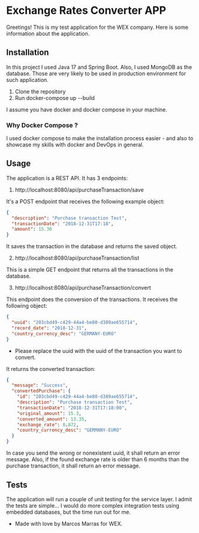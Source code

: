 # Exchange Rates Converter APP

Greetings! This is my test application for the WEX company. 
Here is some information about the application.

## Installation

In this project I used Java 17 and Spring Boot. Also, I used MongoDB as the database. Those are
very likely to be used in production environment for such application.

1. Clone the repository
2. Run docker-compose up --build

I assume you have docker and docker compose in your machine.

### Why Docker Compose ?

I used docker compose to make the installation process easier - and also to
showcase my skills with docker and DevOps in general.

## Usage

The application is a REST API. It has 3 endpoints:

1. http://localhost:8080/api/purchaseTransaction/save

It's a POST endpoint that receives the following example object:

```json
{
  "description": "Purchase transaction Test",
  "transactionDate": "2018-12-31T17:18",
  "amount": 15.30
}
```

It saves the transaction in the database and returns the saved object.

2. http://localhost:8080/api/purchaseTransaction/list

This is a simple GET endpoint that returns all the transactions in the database.

3. http://localhost:8080/api/purchaseTransaction/convert

This endpoint does the conversion of the transactions. It receives the following object:

```json
{
  "uuid": "203cbd49-c429-44a4-be80-d389ae655714",
  "record_date": "2018-12-31",
  "country_currency_desc": "GERMANY-EURO"
}
```
* Please replace the uuid with the uuid of the transaction you want to convert.

It returns the converted transaction:

```json
{
  "message": "Success",
  "convertedPurchase": {
    "id": "203cbd49-c429-44a4-be80-d389ae655714",
    "description": "Purchase transaction Test",
    "transactionDate": "2018-12-31T17:18:00",
    "original_amount": 15.3,
    "converted_amount": 13.35,
    "exchange_rate": 0.872,
    "country_currency_desc": "GERMANY-EURO"
  }
}
```

In case you send the wrong or nonexistent uuid, it shall return an error message. Also, if the found exchange rate is older than 6 months than the purchase 
transaction, it shall return an error message.

## Tests

The application will run a couple of unit testing for the service layer.
I admit the tests are simple... I would do more
complex integration tests using embedded databases, but the time run out for me.

* Made with love by Marcos Marras for WEX.
